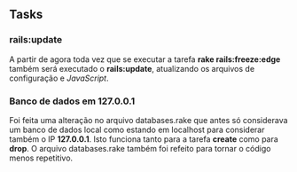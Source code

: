 ## Tasks

### rails:update

A partir de agora toda vez que se executar a tarefa **rake rails:freeze:edge** também será executado o **rails:update**, atualizando os arquivos de configuração e *JavaScript*.

### Banco de dados em 127.0.0.1

Foi feita uma alteração no arquivo databases.rake que antes só considerava um banco de dados local como estando em localhost para considerar também o IP **127.0.0.1**. Isto funciona tanto para a tarefa **create** como para **drop**. O arquivo databases.rake também foi refeito para tornar o código menos repetitivo.
